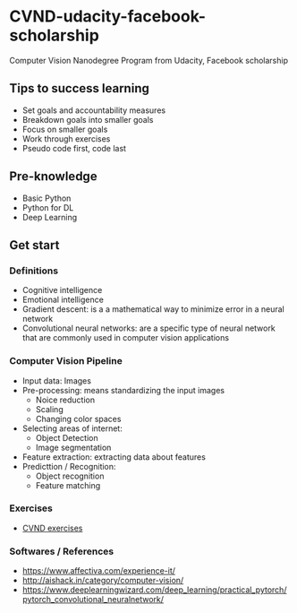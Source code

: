 # CVND-udacity-facebook-scholarship
Computer Vision Nanodegree Program from Udacity, Facebook scholarship

## Tips to success learning
- Set goals and accountability measures
- Breakdown goals into smaller goals
- Focus on smaller goals
- Work through exercises
- Pseudo code first, code last

## Pre-knowledge
- Basic Python
- Python for DL
- Deep Learning

## Get start
### Definitions
- Cognitive intelligence
- Emotional intelligence
- Gradient descent: is a a mathematical way to minimize error in a neural network
- Convolutional neural networks: are a specific type of neural network that are commonly used in computer vision applications


### Computer Vision Pipeline
- Input data: Images
- Pre-processing: means standardizing the input images
  - Noice reduction
  - Scaling
  - Changing color spaces
- Selecting areas of internet: 
  - Object Detection
  - Image segmentation
- Feature extraction: extracting data about features
- Predicttion / Recognition: 
  - Object recognition
  - Feature matching


### Exercises
- [CVND exercises](https://github.com/bttrung/CVND_Exercises)


### Softwares / References
- https://www.affectiva.com/experience-it/
- http://aishack.in/category/computer-vision/
- https://www.deeplearningwizard.com/deep_learning/practical_pytorch/pytorch_convolutional_neuralnetwork/

